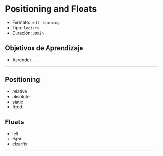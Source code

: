 # Positioning and Floats
- Formato: `self-learning`
- Tipo: `lectura`
- Duración: `30min`

## Objetivos de Aprendizaje

- Aprender ...

***

## Positioning
  - relative
  - absolute
  - static
  - fixed

## Floats
  - left
  - right
  - clearfix

***
